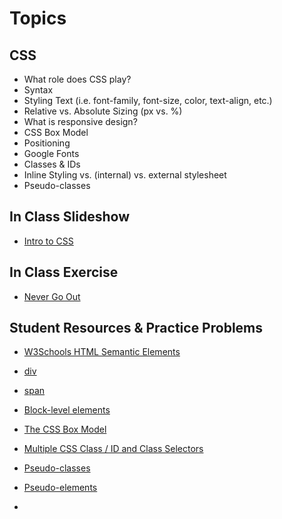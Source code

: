 # Topics

## CSS
- What role does CSS play?
- Syntax
- Styling Text (i.e. font-family, font-size, color, text-align, etc.)
- Relative vs. Absolute Sizing (px vs. %)
- What is responsive design?
- CSS Box Model
- Positioning
- Google Fonts
- Classes & IDs 
- Inline Styling vs. <style>...</style> (internal) vs. external stylesheet
- Pseudo-classes

## In Class Slideshow
  - [Intro to CSS](https://docs.google.com/presentation/d/1y1mQfYIBUxZs_G2bxknEPqfG95GtIH9aa94wickWSeA/edit?usp=sharing)
  
## In Class Exercise
 - [Never Go Out](#)
 
## Student Resources & Practice Problems
  - [W3Schools HTML Semantic Elements](https://www.w3schools.com/html/html5_semantic_elements.asp)
  - [div](http://www.w3schools.com/tags/tag_div.asp)
  - [span](http://www.w3schools.com/tags/tag_span.asp)
  - [Block-level elements](https://developer.mozilla.org/en-US/docs/Web/HTML/Block-level_elements)
  - [The CSS Box Model](http://www.w3schools.com/css/css_boxmodel.asp)
  - [Multiple CSS Class / ID and Class Selectors](https://css-tricks.com/multiple-class-id-selectors/)
  - [Pseudo-classes](https://developer.mozilla.org/en-US/docs/Web/CSS/Pseudo-classes)
  - [Pseudo-elements](https://developer.mozilla.org/en-US/docs/Web/CSS/pseudo-elements)
  

  - 
